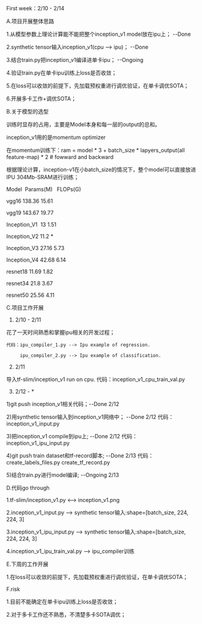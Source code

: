 First week：2/10 - 2/14

A.项目开展整体思路

1.从模型参数上理论计算能不能把整个inception_v1 model放在ipu上；  --Done

2.synthetic tensor输入inception_v1(cpu --> ipu)；  --Done

3.结合train.py把inception_v1编译进单卡ipu； --Ongoing

4.验证train.py在单卡ipu训练上loss是否收敛；

5.在loss可以收敛的前提下，先加载预权重进行调优验证，在单卡调优SOTA；

6.开展多卡工作+调优SOTA；

B.关于模型的选型

训练时显存的占用，主要是Model本身和每一层的output的总和。

inception_v1用的是momentum optimizer

在momentum训练下：ram = model * 3 + batch_size * lapyers_output(all feature-map) * 2 # fowward and backward

根据理论计算，inception-v1在小batch_size的情况下，整个model可以直接放进IPU 304Mb-SRAM进行训练；

Model  Params(M)   FLOPs(G)

vgg16 138.36 15.61

vgg19 143.67 19.77

Inception_V1  13 1.51

Inception_V2 11.2 *

Inception_V3 27.16 5.73

Inception_V4 42.68 6.14

resnet18 11.69 1.82

resnet34 21.8 3.67

resnet50 25.56 4.11


C.项目工作开展

1. 2/10 - 2/11 

花了一天时间熟悉和掌握ipu相关的开发过程；

    代码：ipu_compiler_1.py --> Ipu example of regression.

         ipu_compiler_2.py --> Ipu example of classification.

2. 2/11

导入tf-slim/inception_v1 run on cpu.  代码：inception_v1_cpu_train_val.py

3. 2/12 - *

1)git push inception_v1相关代码；--Done 2/12 

2)用synthetic tensor输入到inception_v1网络中； --Done 2/12  代码：inception_v1_input.py

3)把inception_v1 compile到ipu上;  --Done 2/12  代码：inception_v1_ipu_input.py

4)git push train dataset和tf-record脚本; --Done 2/13  代码：create_labels_files.py  create_tf_record.py

5)结合train.py进行model编译; --Ongoing 2/13


D.代码go through

1.tf-slim/inception_v1.py  <--> inception_v1.png

2.inception_v1_input.py  --> synthetic tensor输入:shape=[batch_size, 224, 224, 3]

3.inception_v1_ipu_input.py  --> synthetic tensor输入:shape=[batch_size, 224, 224, 3]

4.inception_v1_ipu_train_val.py  --> ipu_compiler训练


E.下周的工作开展

1.在loss可以收敛的前提下，先加载预权重进行调优验证，在单卡调优SOTA；


F.risk

1.目前不能确定在单卡ipu训练上loss是否收敛；

2.对于多卡工作还不熟悉，不清楚多卡SOTA调优；
